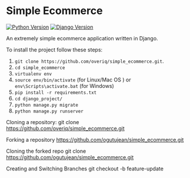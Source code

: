 # Simple Ecommerce

[![Python Version](https://img.shields.io/badge/python-3.5-brightgreen.svg)](https://python.org)
[![Django Version](https://img.shields.io/badge/django-2.0-brightgreen.svg)](https://djangoproject.com)

An extremely simple ecommerce application written in Django.

To install the project follow these steps:

1. `git clone https://github.com/overiq/simple_ecommerce.git`.
1. `cd simple_ecommerce`
1. `virtualenv env`
1. `source env/bin/activate` (for Linux/Mac OS ) or `env\Scripts\activate.bat` (for Windows)
1. `pip install -r requirements.txt`
1. `cd django_project/`
1. `python manage.py migrate`
1. `python manage.py runserver`



Cloning a repository:
  git clone https://github.com/overiq/simple_ecommerce.git

Forking a repository
  https://github.com/ogutujean/simple_ecommerce.git

Cloning the forked repo
  git clone https://github.com/ogutujean/simple_ecommerce.git

Creating and Switching Branches
  git checkout -b feature-update


